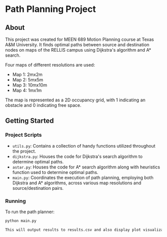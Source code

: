 # Path Planning Project

## About
This project was created for MEEN 689 Motion Planning course at Texas A&M University. It finds optimal paths between source and destination nodes on maps of the RELLIS campus using Dijkstra's algorithm and A* search.

Four maps of different resolutions are used:

- Map 1: 2mx2m 
- Map 2: 5mx5m
- Map 3: 10mx10m
- Map 4: 1mx1m

The map is represented as a 2D occupancy grid, with 1 indicating an obstacle and 0 indicating free space.

## Getting Started

### Project Scripts

- `utils.py`: Contains a collection of handy functions utilized throughout the project.
- `dijkstra.py`: Houses the code for Dijkstra's search algorithm to determine optimal paths.
- `astar.py`: Houses the code for A* search algorithm along with heuristics function used to determine optimal paths.
- `main.py`: Coordinates the execution of path planning, employing both Dijkstra and A* algorithms, across various map resolutions and source/destination pairs.

### Running

To run the path planner:

```bash
python main.py

This will output results to results.csv and also display plot visualizations.
